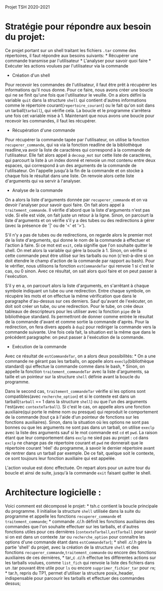 Projet TSH 2020-2021
# Stratégie pour répondre aux besoin du projet:
Ce projet portant sur un shell traitant les fichiers `.tar` comme des répertoires, il faut répondre aux besoins suivants:
	* Récupérer une commande transmise par l'utilisateur
	* L'analyser pour savoir quoi faire
	* Exécuter les actions voulues par l'utilisateur via la commande


* Création d'un shell

Pour recevoir les commandes de l'utilisateur, il faut être prêt à récupérer les informations qu'il nous donne. Pour ce faire, nous avons créer une boucle qui ne se finit qu'une fois que l'utilisateur le veuille. On a alors défini la variable `quit` dans la structure `shell` qui contient d'autres informations comme le répertoire courant(`repertoire_courant`) ou le fait qu'on soit dans un tarball(`tarball`), qui vérifie cela. La boucle et le programme s'arrêtera une fois cet variable mise à 1. Maintenant que nous avons une boucle pour recevoir les commandes, il faut les récupérer.


* Récupération d'une commande

Pour récupérer la commande tapée par l'utilisateur, on utilise la fonction `recuperer_commande`, qui va via la fonction readline de la bibliothèque readline,va avoir la liste de caractères qui correspond à la commande de l'utilisateur. Elle fait alors appel à `decoup_mot` sur cette liste de caractères, qui parcourt la liste à un index donné et renvoie un mot contenu entre deux espaces, qui correspond à un des arguments de la commande de l'utilisateur. On l'appelle jusqu'à la fin de la commande et on stocke à chaque fois le résultat dans une liste. On renvoie alors cette liste d'arguments qui va servir à l'analyser.


* Analyse de la commande

On a alors la liste d'arguments donnée par `recuperer_commande` et on va devoir l'analyser pour savoir quoi faire. On fait alors appel à `traitement_commande`. Il vérifie d'abord que la liste d'arguments n'est pas vide. Si elle est vide, on fait juste un retour à la ligne. Sinon, on parcourt la liste d'arguments et on vérifie s'il y a des tubes ou des redirections à gérer (avec la présence de '|' ou de '<' et '>').

S'il n'y a pas de tubes ou de redirections, on regarde alors le premier mot de la liste d'arguments, qui donne le nom de la commande à effectuer et l'action à faire. Si ce mot est `exit`, cela signifie que l'on souhaite quitter le shell. On met alors la variable qui gère la boucle à 1. Sinon, on vérifie si cette commande peut être utilisé sur les tarballs ou non (c'est-à-dire si on doit étendre le champ d'action de la commande par rapport au bash). Pour le vérifier, nous utilisons la fonction `estCommandeTar` qui renvoie 1 si c'est le cas, ou 0 sinon. Avec ce résultat, on sait alors quoi faire et on peut passer à l'exécution.

S'il y en a, on parcourt alors la liste d'arguments, en s'arrêtant à chaque symbole indiquant un tube ou une redirection. Entre chaque symbole, on récupère les mots et on effectue la même vérification que dans le paragraphe d'au-dessus sur ces derniers. Sauf qu'avant de l'exécuter, on doit soit créer un tube, ou une redirection. Pour le tube, on crée deux tableaux de descripteurs pour les utiliser avec la fonction `pipe` de la bibliothèque standard. Ils permettront de donner comme entrée le résultat de la commande d'avant et comme sortie la commande d'après. Pour la redirection, on fera divers appels à `dup2` pour rediriger la commande vers la commande suivante. Une fois cela fait, la situation est la même que dans le précédent paragraphe: on peut passer à l'exécution de la commande.


* Exécution de la commande

Avec ce résultat de `estCommandeTar`, on a alors deux possibilités:
	* On a une commande ne gérant pas les tarballs, on appelle alors `execlp`(bibliothèque standard) qui effectue la commande comme dans le bash,
	* Sinon, on appelle la fonction `traitement_commandeTar` avec la liste d'arguments, sa taille et un pointeur sur la structure `shell` définie avant la boucle du programme.

Dans le second cas, `traitement_commandeTar` vérifie si les options sont compatibles(avec `recherche_option`) et si le contexte est dans un tarball(`tarball` == 1 dans la structure `shell`) ou que l'un des arguments l'est(avec `contexteTarball`). Si c'est le cas, on appelle alors une fonction auxiliaire(qui porte le même nom ou presque) qui reproduit le comportement de la commande (tout ça à l'aide d'un pointeur de fonctions sur les fonctions auxiliaires). Sinon, dans la situation où les options ne sont pas bonnes ou que les arguments ne sont pas dans un tarball, on utilise `execlp` avec la liste des arguments sauf si le mot commande est `cd` et `pwd`. La raison étant que leur comportement dans `exclp` ne sied pas au projet : `cd` dans `exclp` ne change pas de répertoire courant et `pwd` ne donnerait que le répertoire courant 'réel' du programme, à savoir le dernier répertoire avant de rentrer dans un tarball par exemple. De ce fait, quelque soit le contexte, ce sont toujours leur fonction auxiliaire qui est appelée.



L'action voulue est donc effectuée. On repart alors pour un autre tour du boucle et ainsi de suite, jusqu'à la commande `exit` faisant quitter le shell.


# Architecture logicielle :

Voici comment est décomposé le projet:
	* tsh.c contient la boucle principale du programme. Il initialise la structure `shell` utilisée dans la suite du programme et appelle les fonctions `recuperer_commande` et `traitement_commande`;
	* commande .c/.h définit les fonctions auxiliaires des commandes que l'on souhaite effectuer sur les tarballs, et d'autres fonctions utiles pour ces dernières (`contexteTarball`,`estTarball` pour savoir si on est dans un contexte .tar ou `recherche_option` pour connaître les options d'une commande étant dans `estCommandeTar`);
	* shell .c/.h gère la partie 'shell' du projet, avec la création de la structure `shell` et des fonctions `recuperer_commande`,`traitement_commande` ou encore des fonctions auxiliaires de ces dernières,
	* tar_c .c/.h effectue les différentes actions sur les tarballs voulues, comme `list_fich` qui renvoie la liste des fichiers dans un .tar pouvant être utile pour `ls` ou encore `supprimer_fichier_tar` pour `rm`;
	* tar.h, repris du TP1, permet d'utiliser la structure posix_header, indispensable pour parcourir les tarballs et effectuer des commandes dessus;
